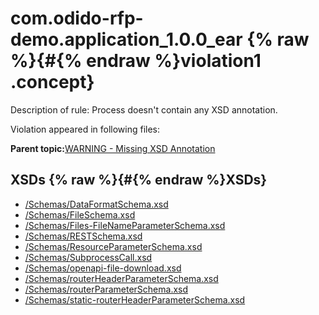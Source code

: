 # com.odido-rfp-demo.application\_1.0.0\_ear {% raw %}{#{% endraw %}violation1 .concept}

Description of rule: Process doesn't contain any XSD annotation.

Violation appeared in following files:

**Parent topic:**[WARNING - Missing XSD Annotation](../../../qa/rules/WARNING_-_Missing_XSD_Annotation.md)

## XSDs {% raw %}{#{% endraw %}XSDs}

-   [/Schemas/DataFormatSchema.xsd](../../../projects/com.odido-rfp-demo.application_1.0.0_ear/Schemas/DataFormatSchema.xsd.md)
-   [/Schemas/FileSchema.xsd](../../../projects/com.odido-rfp-demo.application_1.0.0_ear/Schemas/FileSchema.xsd.md)
-   [/Schemas/Files-FileNameParameterSchema.xsd](../../../projects/com.odido-rfp-demo.application_1.0.0_ear/Schemas/Files-FileNameParameterSchema.xsd.md)
-   [/Schemas/RESTSchema.xsd](../../../projects/com.odido-rfp-demo.application_1.0.0_ear/Schemas/RESTSchema.xsd.md)
-   [/Schemas/ResourceParameterSchema.xsd](../../../projects/com.odido-rfp-demo.application_1.0.0_ear/Schemas/ResourceParameterSchema.xsd.md)
-   [/Schemas/SubprocessCall.xsd](../../../projects/com.odido-rfp-demo.application_1.0.0_ear/Schemas/SubprocessCall.xsd.md)
-   [/Schemas/openapi-file-download.xsd](../../../projects/com.odido-rfp-demo.application_1.0.0_ear/Schemas/openapi-file-download.xsd.md)
-   [/Schemas/routerHeaderParameterSchema.xsd](../../../projects/com.odido-rfp-demo.application_1.0.0_ear/Schemas/routerHeaderParameterSchema.xsd.md)
-   [/Schemas/routerParameterSchema.xsd](../../../projects/com.odido-rfp-demo.application_1.0.0_ear/Schemas/routerParameterSchema.xsd.md)
-   [/Schemas/static-routerHeaderParameterSchema.xsd](../../../projects/com.odido-rfp-demo.application_1.0.0_ear/Schemas/static-routerHeaderParameterSchema.xsd.md)

